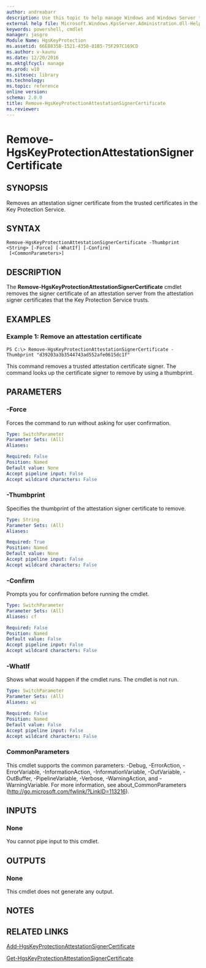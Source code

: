 ```yaml
---
author: andreabarr
description: Use this topic to help manage Windows and Windows Server technologies with Windows PowerShell.
external help file: Microsoft.Windows.KpsServer.Administration.dll-Help.xml
keywords: powershell, cmdlet
manager: jasgro
Module Name: HgsKeyProtection
ms.assetid: 66EB835B-1521-4350-81B5-75F297C169CD
ms.author: v-kaunu
ms.date: 12/20/2016
ms.mktglfcycl: manage
ms.prod: w10
ms.sitesec: library
ms.technology: 
ms.topic: reference
online version: 
schema: 2.0.0
title: Remove-HgsKeyProtectionAttestationSignerCertificate
ms.reviewer:
---
```


# Remove-HgsKeyProtectionAttestationSignerCertificate

## SYNOPSIS
Removes an attestation signer certificate from the trusted certificates in the Key Protection Service.

## SYNTAX

```
Remove-HgsKeyProtectionAttestationSignerCertificate -Thumbprint <String> [-Force] [-WhatIf] [-Confirm]
 [<CommonParameters>]
```

## DESCRIPTION
The **Remove-HgsKeyProtectionAttestationSignerCertificate** cmdlet removes the signer certificate of an attestation server from the attestation signer certificates that the Key Protection Service trusts.

## EXAMPLES

### Example 1: Remove an attestation certificate
```
PS C:\> Remove-HgsKeyProtectionAttestationSignerCertificate -Thumbprint "d39203a3b3544743ad552afe0615dc1f"
```

This command removes a trusted attestation certificate signer.
The command looks up the certificate signer to remove by using a thumbprint.

## PARAMETERS

### -Force
Forces the command to run without asking for user confirmation.

```yaml
Type: SwitchParameter
Parameter Sets: (All)
Aliases: 

Required: False
Position: Named
Default value: None
Accept pipeline input: False
Accept wildcard characters: False
```

### -Thumbprint
Specifies the thumbprint of the attestation signer certificate to remove.

```yaml
Type: String
Parameter Sets: (All)
Aliases: 

Required: True
Position: Named
Default value: None
Accept pipeline input: False
Accept wildcard characters: False
```

### -Confirm
Prompts you for confirmation before running the cmdlet.

```yaml
Type: SwitchParameter
Parameter Sets: (All)
Aliases: cf

Required: False
Position: Named
Default value: False
Accept pipeline input: False
Accept wildcard characters: False
```

### -WhatIf
Shows what would happen if the cmdlet runs.
The cmdlet is not run.

```yaml
Type: SwitchParameter
Parameter Sets: (All)
Aliases: wi

Required: False
Position: Named
Default value: False
Accept pipeline input: False
Accept wildcard characters: False
```

### CommonParameters
This cmdlet supports the common parameters: -Debug, -ErrorAction, -ErrorVariable, -InformationAction, -InformationVariable, -OutVariable, -OutBuffer, -PipelineVariable, -Verbose, -WarningAction, and -WarningVariable. For more information, see about_CommonParameters (http://go.microsoft.com/fwlink/?LinkID=113216).

## INPUTS

### None
You cannot pipe input to this cmdlet.

## OUTPUTS

### None
This cmdlet does not generate any output.

## NOTES

## RELATED LINKS

[Add-HgsKeyProtectionAttestationSignerCertificate](./Add-HgsKeyProtectionAttestationSignerCertificate.md)

[Get-HgsKeyProtectionAttestationSignerCertificate](./Get-HgsKeyProtectionAttestationSignerCertificate.md)

